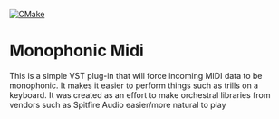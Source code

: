 
[![CMake](https://github.com/MagnusHodne/JUCE-Plugin-Template/actions/workflows/cmake_ctest.yml/badge.svg)](https://github.com/MagnusHodne/JUCE-Plugin-Template/actions/workflows/cmake_ctest.yml)
# Monophonic Midi
This is a simple VST plug-in that will force incoming MIDI data to be monophonic. It makes it easier to perform things such as trills on a keyboard. It was created as an effort to make orchestral libraries from vendors such as Spitfire Audio easier/more natural to play
